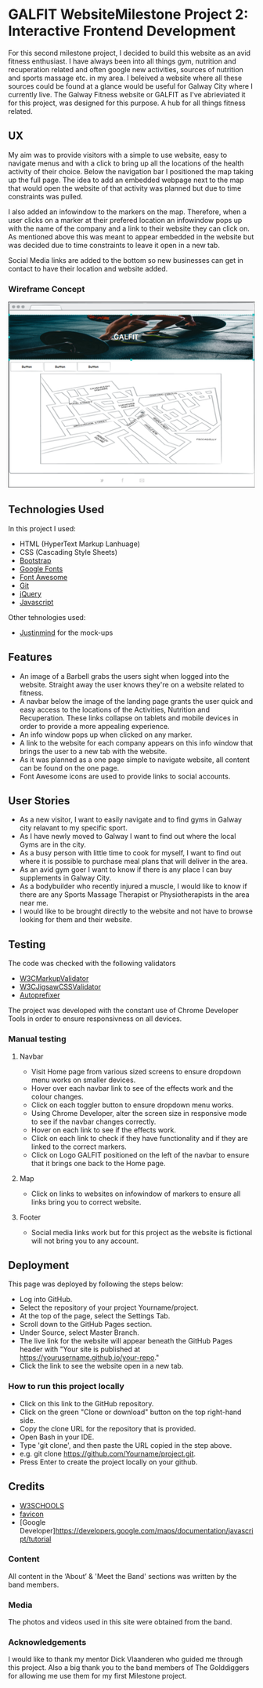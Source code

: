 <h1>GALFIT Website</h1)
<h2>Milestone Project 2: Interactive Frontend Development</h2>
For this second milestone project, I decided to build this  website as an avid fitness enthusiast. I have always been into all things gym, nutrition and recuperation related and often google new activities, sources of nutrition and sports massage etc. in my area.
I beleived a website where all these sources could be found at a glance would be useful for Galway City where I currently live.
The Galway Fitness website or GALFIT as I've abrieviated it for this project, was designed for this purpose. A hub for all things fitness related.  

<h2>UX</h2>
My aim was to provide visitors with a simple to use website, easy to navigate menus and with a click to bring up all the locations of the health activity of their choice. 
Below the navigation bar I positioned the map taking up the full page. The idea to add an embedded webpage next to the map that would open the website of that activity was planned but due to time constraints was pulled.

I also added an infowindow to the markers on the map. Therefore, when a user clicks on a marker at their prefered location an infowindow pops up with the name of the company and a link to their website they can click on. As mentioned above this was meant to appear embedded
in the website but was decided due to time constraints to leave it open in a new tab.

Social Media links are added to the bottom so new businesses can get in contact to have their location and website added.

###  Wireframe Concept


<p align="center">
  <img src="/assets/wireframes/mockup.png">
</p>



<h2>Technologies Used</h2>

In this project I used:

- HTML (HyperText Markup Lanhuage)
- CSS (Cascading Style Sheets)
- [Bootstrap](https://getbootstrap.com)
- [Google Fonts](https://fonts.google.com)
- [Font Awesome](https://fontawesome.com)
- [Git](https://git-scm.com)
- [jQuery](https://jquery.com)
- [Javascript](https://www.javascript.com/)


Other tehnologies used:

- [Justinmind](https://www.justinmind.com) for the mock-ups


<h2>Features</h2>

- An image of a Barbell grabs the users sight when logged into the website. Straight away the user knows they're on a website related to fitness. 
- A navbar below the image of the landing page grants the user quick and easy access to the locations of the Activities, Nutrition and Recuperation. These links collapse on tablets and mobile devices in order to provide a more appealing experience.
- An info window pops up when clicked on any marker.
- A link to the website for each company appears on this info window that brings the user to a new tab with the website.
- As it was planned as a one page simple to navigate website, all content can be found on the one page.
- Font Awesome icons are used to provide links to social accounts.


<h2>User Stories</h2>

- As a new visitor, I want to easily navigate and to find gyms in Galway city relavant to my specific sport.
- As I have newly moved to Galway I want to find out where the local Gyms are in the city.
- As a busy person with little time to cook for myself, I want to find out where it is possible to purchase meal plans that will deliver in the area.
- As an avid gym goer I want to know if there is any place I can buy supplements in Galway City.
- As a bodybuilder who recently injured a muscle, I would like to know if there are any Sports Massage Therapist or Physiotherapists in the area near me.
- I would like to be brought directly to the website and not have to browse looking for them and their website.


<h2>Testing</h2>

The code was checked with the following validators

- [W3CMarkupValidator](https://validator.w3.org)
- [W3CJigsawCSSValidator](https://jigsaw.w3.org/css-validator/)
- [Autoprefixer](https://autoprefixer.github.io/)

The project was developed with the constant use of Chrome Developer Tools in order to ensure responsivness on all devices. 

<h3>Manual testing</h3>

1. Navbar

    - Visit Home page from various sized screens to ensure dropdown menu works on smaller devices.
    - Hover over each navbar link to see of the effects work and the colour changes.
    - Click on each toggler button to ensure dropdown menu works.
    - Using Chrome Developer, alter the screen size in responsive mode to see if the navbar changes correctly.
    - Hover on each link to see if the effects work.
    - Click on each link to check if they have functionality and if they are linked to the correct markers.
    - Click on Logo GALFIT positioned on the left of the navbar to ensure that it brings one back to the Home page.


2. Map

   	- Click on links to websites on infowindow of markers to ensure all links bring you to correct website.

3. Footer

   -  Social media links work but for this project as the website is fictional will not bring you to any account.

<h2>Deployment</h2>

This page was deployed by following the steps below:

- Log into GitHub.
- Select the repository of your project Yourname/project.
- At the top of the page, select the Settings Tab.
- Scroll down to the GitHub Pages section.
- Under Source, select Master Branch.
- The live link for the website will appear beneath the GitHub Pages header with "Your site is published at https://yourusername.github.io/your-repo."
- Click the link to see the website open in a new tab.


<h3>How to run this project locally</h3>

- Click on this link to the GitHub repository.
- Click on the green "Clone or download" button on the top right-hand side.
- Copy the clone URL for the repository that is provided.
- Open Bash in your IDE.
- Type 'git clone', and then paste the URL copied in the step above.
- e.g. git clone https://github.com/Yourname/project.git.
- Press Enter to create the project locally on your github.	
	
<h2>Credits</h2>

- [W3SCHOOLS](https://www.w3schools.com)
- [favicon](https://favicon.io/)
- [Google Developer]https://developers.google.com/maps/documentation/javascript/tutorial

<h3>Content</h3>

All content in the ‘About’ & 'Meet the Band' sections was written by the band members.

<h3>Media</h3>
The photos and videos used in this site were obtained from the band.

<h3>Acknowledgements</h3>
I would like to thank my mentor Dick Vlaanderen who guided me through this project. Also a big thank you to the band members of The Golddiggers for allowing me use them for my first Milestone project.